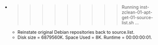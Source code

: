 * >>>>>>>>> Running inst-zclean-01-apt-get-01-source-list.sh ...
  * Reinstate original Debian repositories back to source.list.
  * Disk size = 6879560K. Space Used = 8K. Runtime = 00:00:00:01.
